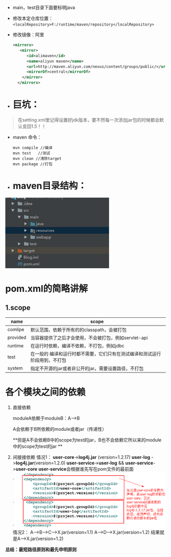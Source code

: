 - main，test目录下面要标明java				

- 修改本定仓库位置：`<localRepository>F:/runtime/maven/repository</localRepository>`

- 修改镜像：阿里
  ``` xml 
  <mirrors>
     <mirror>
        <id>alimaven</id>
        <name>aliyun maven</name>
        <url>http://maven.aliyun.com/nexus/content/groups/public/</url>
        <mirrorOf>central</mirrorOf>       
      </mirror>
    </mirrors> 
  ```
- # 巨坑：

 >在setting.xml里记得设置好jdk版本，要不然每一次添加jar包的时候都会默认变回1.5！！
- maven 命令：
  ```maven
  mvn compile //编译
  mvn test   //测试
  mvn clean //清除target
  mvn package //打包
  ```


- # maven目录结构：

![1](image/1.png)

# pom.xml的简略讲解

## 1.scope

| name     | scope                                  |
| -------- | -------------------------------------- |
| comlipe  | 默认范围，依赖于所有的的classpath，会被打包             |
| provided | 当容器提供了之后才会使用，不会被打包，例如servlet-api       |
| runtime  | 在运行时依赖，编译不依赖，不打包，例如jdbc                |
| test     | 在一般的 编译和运行时都不需要，它们只有在测试编译和测试运行阶段用到，不打包 |
| system   | 指定不开源的jar或者非公开的jar。需要设置路径，不打包          |

# 各个模块之间的依赖
  1. 直接依赖 

     moduleA依赖于moduleB：A-->B

     A会依赖于B所依赖的module或者jar（传递性）

     **但是A不会依赖B中的scope为test的jar，B也不会依赖它所以来的module中的scope为test的jar **

  2. 间接接依赖
    情况1：
    **user-core**->**log4j.jar** (version=1.2.17)
    **user-log** ->**log4j.jar**(version=1.2.0)
    **user-service**->**user-log** && **user-service**->**user-core**
    **user-service**会根据谁先写在pom文件的最前面
    ![2](image/2.png)
       情况2：
    ​    A-->B-->C-->X.jar(version=1.1)
    ​    A-->D-->X.jar(version=1.2)
    ​    结果就是A——>X.jar(version=1.2)


  **总结：最短路径原则和最先申明原则**

